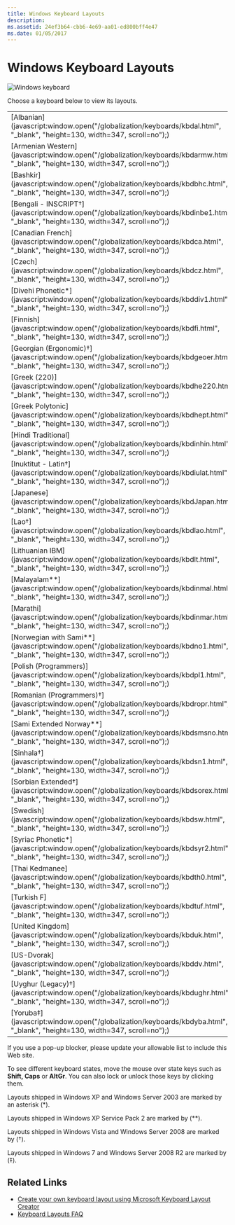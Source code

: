 ```yaml
---
title: Windows Keyboard Layouts
description: 
ms.assetid: 24ef3b64-cbb6-4e69-aa01-ed800bff4e47
ms.date: 01/05/2017
---
```


# Windows Keyboard Layouts

![Windows keyboard](/media/hubs/globalization/IC381691.jpg "Windows keyboard")

Choose a keyboard below to view its layouts.

|         |         |         |         |         |
|---------|---------|---------|---------|---------|
| [Albanian](javascript:window.open("/globalization/keyboards/kbdal.html", "_blank", "height=130, width=347, scroll=no");) | [Arabic (101)](javascript:window.open("/globalization/keyboards/kbda1.html", "_blank", "height=130, width=347, scroll=no");) | [Arabic (102)](javascript:window.open("/globalization/keyboards/kbda2.html", "_blank", "height=130, width=347, scroll=no");) | [Arabic (102) AZERTY](javascript:window.open("/globalization/keyboards/kbda3.html", "_blank", "height=130, width=347, scroll=no");) | [Armenian Eastern](javascript:window.open("/globalization/keyboards/kbdarme.html", "_blank", "height=130, width=347, scroll=no");) |
| [Armenian Western](javascript:window.open("/globalization/keyboards/kbdarmw.html", "_blank", "height=130, width=347, scroll=no");) | [Assamese - INSCRIPT†](javascript:window.open("/globalization/keyboards/kbdinasa.html", "_blank", "height=130, width=347, scroll=no");) | [Azeri Cyrillic](javascript:window.open("/globalization/keyboards/kbdaze.html", "_blank", "height=130, width=347, scroll=no");) | [Azeri Latin](javascript:window.open("/globalization/keyboards/kbdazel.html", "_blank", "height=130, width=347, scroll=no");) | [Bashkir†](javascript:window.open("/globalization/keyboards/kbdbash.html", "_blank", "height=130, width=347, scroll=no");) |
| [Bashkir](javascript:window.open("/globalization/keyboards/kbdbhc.html", "_blank", "height=130, width=347, scroll=no");) | [Belarusian](javascript:window.open("/globalization/keyboards/kbdblr.html", "_blank", "height=130, width=347, scroll=no");) | [Belgian (Comma)](javascript:window.open("/globalization/keyboards/kbdbene.html", "_blank", "height=130, width=347, scroll=no");) | [Belgian French](javascript:window.open("/globalization/keyboards/kbdbe.html", "_blank", "height=130, width=347, scroll=no");) | [Bengali](javascript:window.open("/globalization/keyboards/kbdinben.html", "_blank", "height=130, width=347, scroll=no");) |
| [Bengali - INSCRIPT†](javascript:window.open("/globalization/keyboards/kbdinbe1.html", "_blank", "height=130, width=347, scroll=no");) | [Bengali - INSCRIPT (Legacy)**](javascript:window.open("/globalization/keyboards/kbdinbe1.html", "_blank", "height=130, width=347, scroll=no");) | [Bulgarian (Phonetic Traditional)‡](javascript:window.open("/globalization/keyboards/kbdbgph1.html", "_blank", "height=130, width=347, scroll=no");) | [Bulgarian (Phonetic)†](javascript:window.open("/globalization/keyboards/kbdbgph.html", "_blank", "height=130, width=347, scroll=no");) | [Bulgarian (Typewriter)†](javascript:window.open("/globalization/keyboards/kbdbu.html", "_blank", "height=130, width=347, scroll=no");) |
| [Canadian French](javascript:window.open("/globalization/keyboards/kbdca.html", "_blank", "height=130, width=347, scroll=no");) | [Canadian French (Legacy)](javascript:window.open("/globalization/keyboards/kbdfc.html", "_blank", "height=130, width=347, scroll=no");) | [Canadian Multilingual Standard](javascript:window.open("/globalization/keyboards/kbdcan.html", "_blank", "height=130, width=347, scroll=no");) | [Chinese Bopomofo IME](javascript:window.open("/globalization/keyboards/kbdTCBO.html", "_blank", "height=130, width=347, scroll=no");) | [Chinese ChaJei IME](javascript:window.open("/globalization/keyboards/kbdTCCJ.html", "_blank", "height=130, width=347, scroll=no");) | 
| [Czech](javascript:window.open("/globalization/keyboards/kbdcz.html", "_blank", "height=130, width=347, scroll=no");) | [Czech (QWERTY)](javascript:window.open("/globalization/keyboards/kbdcz1.html", "_blank", "height=130, width=347, scroll=no");) | [Czech Programmers](javascript:window.open("/globalization/keyboards/kbdcz2.html", "_blank", "height=130, width=347, scroll=no");) | [Danish](javascript:window.open("/globalization/keyboards/kbdda.html", "_blank", "height=130, width=347, scroll=no");) | [Devanagari - INSCRIPT](javascript:window.open("/globalization/keyboards/kbdindev.html", "_blank", "height=130, width=347, scroll=no");) |
| [Divehi Phonetic*](javascript:window.open("/globalization/keyboards/kbddiv1.html", "_blank", "height=130, width=347, scroll=no");) | [Divehi Typewriter*](javascript:window.open("/globalization/keyboards/kbddiv2.html", "_blank", "height=130, width=347, scroll=no");) | [Dutch](javascript:window.open("/globalization/keyboards/kbdne.html", "_blank", "height=130, width=347, scroll=no");) | [Estonian](javascript:window.open("/globalization/keyboards/kbdest.html", "_blank", "height=130, width=347, scroll=no");) | [Faeroese](javascript:window.open("/globalization/keyboards/kbdfo.html", "_blank", "height=130, width=347, scroll=no");) |
| [Finnish](javascript:window.open("/globalization/keyboards/kbdfi.html", "_blank", "height=130, width=347, scroll=no");) | [Finnish with Sami**](javascript:window.open("/globalization/keyboards/kbdfi1.html", "_blank", "height=130, width=347, scroll=no");) | [French](javascript:window.open("/globalization/keyboards/kbdfr.html", "_blank", "height=130, width=347, scroll=no");) | [Gaelic](javascript:window.open("/globalization/keyboards/kbdgae.html", "_blank", "height=130, width=347, scroll=no");) | [Georgian](javascript:window.open("/globalization/keyboards/kbdgeo.html", "_blank", "height=130, width=347, scroll=no");) |
| [Georgian (Ergonomic)†](javascript:window.open("/globalization/keyboards/kbdgeoer.html", "_blank", "height=130, width=347, scroll=no");) | [Georgian (QWERTY)†](javascript:window.open("/globalization/keyboards/kbdgeoqw.html", "_blank", "height=130, width=347, scroll=no");) | [German](javascript:window.open("/globalization/keyboards/kbdgr.html", "_blank", "height=130, width=347, scroll=no");) | [German (IBM)](javascript:window.open("/globalization/keyboards/kbdgr1.html", "_blank", "height=130, width=347, scroll=no");) | [Greek](javascript:window.open("/globalization/keyboards/kbdhe.html", "_blank", "height=130, width=347, scroll=no");) |
| [Greek (220)](javascript:window.open("/globalization/keyboards/kbdhe220.html", "_blank", "height=130, width=347, scroll=no");) | [Greek (220) Latin](javascript:window.open("/globalization/keyboards/kbdhela2.html", "_blank", "height=130, width=347, scroll=no");) | [Greek (319)](javascript:window.open("/globalization/keyboards/kbdhe319.html", "_blank", "height=130, width=347, scroll=no");) | [Greek (319) Latin](javascript:window.open("/globalization/keyboards/kbdhela3.html", "_blank", "height=130, width=347, scroll=no");) | [Greek Latin](javascript:window.open("/globalization/keyboards/kbdgkl.html", "_blank", "height=130, width=347, scroll=no");) |
| [Greek Polytonic](javascript:window.open("/globalization/keyboards/kbdhept.html", "_blank", "height=130, width=347, scroll=no");) | [Greenlandic†](javascript:window.open("/globalization/keyboards/kbdgrlnd.html", "_blank", "height=130, width=347, scroll=no");) | [Gujarati*](javascript:window.open("/globalization/keyboards/kbdinguj.html", "_blank", "height=130, width=347, scroll=no");) | [Hausa‡](javascript:window.open("/globalization/keyboards/kbdhau.html", "_blank", "height=130, width=347, scroll=no");) | [Hebrew](javascript:window.open("/globalization/keyboards/kbdheb.html", "_blank", "height=130, width=347, scroll=no");) |
| [Hindi Traditional](javascript:window.open("/globalization/keyboards/kbdinhin.html", "_blank", "height=130, width=347, scroll=no");) | [Hungarian](javascript:window.open("/globalization/keyboards/kbdhu.html", "_blank", "height=130, width=347, scroll=no");) | [Hungarian 101-key](javascript:window.open("/globalization/keyboards/kbdhu1.html", "_blank", "height=130, width=347, scroll=no");) | [Icelandic](javascript:window.open("/globalization/keyboards/kbdic.html", "_blank", "height=130, width=347, scroll=no");) | [Igbo‡](javascript:window.open("/globalization/keyboards/kbdibo.html", "_blank", "height=130, width=347, scroll=no");) |
| [Inuktitut - Latin†](javascript:window.open("/globalization/keyboards/kbdiulat.html", "_blank", "height=130, width=347, scroll=no");) | [Inuktitut - Naqittuat†](javascript:window.open("/globalization/keyboards/kbdinuk2.html", "_blank", "height=130, width=347, scroll=no");) | [Irish](javascript:window.open("/globalization/keyboards/kbdir.html", "_blank", "height=130, width=347, scroll=no");) | [Italian](javascript:window.open("/globalization/keyboards/kbdit.html", "_blank", "height=130, width=347, scroll=no");) | [Italian (142)](javascript:window.open("/globalization/keyboards/kbdit142.html", "_blank", "height=130, width=347, scroll=no");) |
| [Japanese](javascript:window.open("/globalization/keyboards/kbdJapan.html", "_blank", "height=130, width=347, scroll=no");) | [Kannada*](javascript:window.open("/globalization/keyboards/kbdinkan.html", "_blank", "height=130, width=347, scroll=no");) | [Kazakh](javascript:window.open("/globalization/keyboards/kbdkaz.html", "_blank", "height=130, width=347, scroll=no");) | [Korean](javascript:window.open("/globalization/keyboards/kbdKorea.html", "_blank", "height=130, width=347, scroll=no");) | [Kyrgyz (Cyrillic)*](javascript:window.open("/globalization/keyboards/kbdKyr.html", "_blank", "height=130, width=347, scroll=no");) |
| [Lao†](javascript:window.open("/globalization/keyboards/kbdlao.html", "_blank", "height=130, width=347, scroll=no");) | [Latin American](javascript:window.open("/globalization/keyboards/kbdla.html", "_blank", "height=130, width=347, scroll=no");) | [Latvian](javascript:window.open("/globalization/keyboards/kbdlv.html", "_blank", "height=130, width=347, scroll=no");) | [Latvian (QWERTY)](javascript:window.open("/globalization/keyboards/kbdlv1.html", "_blank", "height=130, width=347, scroll=no");) | [Lithuanian](javascript:window.open("/globalization/keyboards/kbdlt1.html", "_blank", "height=130, width=347, scroll=no");) 
| [Lithuanian IBM](javascript:window.open("/globalization/keyboards/kbdlt.html", "_blank", "height=130, width=347, scroll=no");) | [Lithuanian Standard†](javascript:window.open("/globalization/keyboards/kbdlt2.html", "_blank", "height=130, width=347, scroll=no");) | [Luxembourgish†](javascript:window.open("/globalization/keyboards/kbdsf.html", "_blank", "height=130, width=347, scroll=no");) | [Macedonian (FYROM)](javascript:window.open("/globalization/keyboards/kbdmac.html", "_blank", "height=130, width=347, scroll=no");) | [Macedonian (FYROM) - Standard†](javascript:window.open("/globalization/keyboards/kbdmacst.html", "_blank", "height=130, width=347, scroll=no");) |
| [Malayalam**](javascript:window.open("/globalization/keyboards/kbdinmal.html", "_blank", "height=130, width=347, scroll=no");) | [Maori**](javascript:window.open("/globalization/keyboards/kbdmaori.html", "_blank", "height=130, width=347, scroll=no");) | [Maltese 47**](javascript:window.open("/globalization/keyboards/kbdmlt47.html", "_blank", "height=130, width=347, scroll=no");) | [Maltese 48**](javascript:window.open("/globalization/keyboards/kbdmlt48.html", "_blank", "height=130, width=347, scroll=no");) | [Maori†](javascript:window.open("/globalization/keyboards/kbdmaori.html", "_blank", "height=130, width=347, scroll=no");) |
| [Marathi](javascript:window.open("/globalization/keyboards/kbdinmar.html", "_blank", "height=130, width=347, scroll=no");) | [Mongolian (Cyrillic)*](javascript:window.open("/globalization/keyboards/kbdmon.html", "_blank", "height=130, width=347, scroll=no");) | [Mongolian (Mongolian Script)†](javascript:window.open("/globalization/keyboards/kbdmonmo.html", "_blank", "height=130, width=347, scroll=no");) | [Nepali†](javascript:window.open("/globalization/keyboards/kbdnepr.html", "_blank", "height=130, width=347, scroll=no");) | [Norwegian](javascript:window.open("/globalization/keyboards/kbdno.html", "_blank", "height=130, width=347, scroll=no");) |
| [Norwegian with Sami**](javascript:window.open("/globalization/keyboards/kbdno1.html", "_blank", "height=130, width=347, scroll=no");) | [Oriya†](javascript:window.open("/globalization/keyboards/kbdinori.html", "_blank", "height=130, width=347, scroll=no");) | [Pashto (Afghanistan)†](javascript:window.open("/globalization/keyboards/kbdpash.html", "_blank", "height=130, width=347, scroll=no");) | [Persian](javascript:window.open("/globalization/keyboards/kbdfa.html", "_blank", "height=130, width=347, scroll=no");) | [Polish (214)](javascript:window.open("/globalization/keyboards/kbdpl.html", "_blank", "height=130, width=347, scroll=no");) |
| [Polish (Programmers)](javascript:window.open("/globalization/keyboards/kbdpl1.html", "_blank", "height=130, width=347, scroll=no");) | [Portuguese](javascript:window.open("/globalization/keyboards/kbdpo.html", "_blank", "height=130, width=347, scroll=no");) | [Portuguese (Brazilian ABNT)](javascript:window.open("/globalization/keyboards/kbdbr.html", "_blank", "height=130, width=347, scroll=no");) | [Punjabi (Gurmukhi)*](javascript:window.open("/globalization/keyboards/kbdinpun.html", "_blank", "height=130, width=347, scroll=no");) | [Romanian (Legacy)](javascript:window.open("/globalization/keyboards/kbdro.html", "_blank", "height=130, width=347, scroll=no");) |
| [Romanian (Programmers)†](javascript:window.open("/globalization/keyboards/kbdropr.html", "_blank", "height=130, width=347, scroll=no");) | [Romanian (Standard)†](javascript:window.open("/globalization/keyboards/kbdrost.html", "_blank", "height=130, width=347, scroll=no");) | [Russian](javascript:window.open("/globalization/keyboards/kbdru.html", "_blank", "height=130, width=347, scroll=no");) | [Russian (Typewriter)](javascript:window.open("/globalization/keyboards/kbdru1.html", "_blank", "height=130, width=347, scroll=no");) | [Sami Extended Finland-Sweden**](javascript:window.open("/globalization/keyboards/kbdsmsfi.html", "_blank", "height=130, width=347, scroll=no");) |
| [Sami Extended Norway**](javascript:window.open("/globalization/keyboards/kbdsmsno.html", "_blank", "height=130, width=347, scroll=no");) | [Serbian (Cyrillic)](javascript:window.open("/globalization/keyboards/kbdycc.html", "_blank", "height=130, width=347, scroll=no");) | [Serbian (Latin)](javascript:window.open("/globalization/keyboards/kbdycl.html", "_blank", "height=130, width=347, scroll=no");) | [Sesotho sa Leboa‡](javascript:window.open("/globalization/keyboards/kbdnso1.html", "_blank", "height=130, width=347, scroll=no");) | [Setawana‡](javascript:window.open("/globalization/keyboards/kbdnso.html", "_blank", "height=130, width=347, scroll=no");) |
| [Sinhala†](javascript:window.open("/globalization/keyboards/kbdsn1.html", "_blank", "height=130, width=347, scroll=no");) | [Sinhala -Wij 9†](javascript:window.open("/globalization/keyboards/kbdsw09.html", "_blank", "height=130, width=347, scroll=no");) | [Slovak](javascript:window.open("/globalization/keyboards/kbdsl.html", "_blank", "height=130, width=347, scroll=no");) | [Slovak (QWERTY)](javascript:window.open("/globalization/keyboards/kbdsl1.html", "_blank", "height=130, width=347, scroll=no");) | [Slovenian](javascript:window.open("/globalization/keyboards/kbdcr.html", "_blank", "height=130, width=347, scroll=no");) |
| [Sorbian Extended†](javascript:window.open("/globalization/keyboards/kbdsorex.html", "_blank", "height=130, width=347, scroll=no");) | [Sorbian Standard‡](javascript:window.open("/globalization/keyboards/kbdsors1.html", "_blank", "height=130, width=347, scroll=no");) | [Sorbian Standard (Legacy)†](javascript:window.open("/globalization/keyboards/kbdsorst.html", "_blank", "height=130, width=347, scroll=no");) | [Spanish](javascript:window.open("/globalization/keyboards/kbdsp.html", "_blank", "height=130, width=347, scroll=no");) | [Spanish Variation](javascript:window.open("/globalization/keyboards/kbdes.html", "_blank", "height=130, width=347, scroll=no");) |
| [Swedish](javascript:window.open("/globalization/keyboards/kbdsw.html", "_blank", "height=130, width=347, scroll=no");) | [Swedish with Sami](javascript:window.open("/globalization/keyboards/kbdsw1.html", "_blank", "height=130, width=347, scroll=no");) | [Swiss French](javascript:window.open("/globalization/keyboards/kbdsf.html", "_blank", "height=130, width=347, scroll=no");) | [Swiss German](javascript:window.open("/globalization/keyboards/kbdsg.html", "_blank", "height=130, width=347, scroll=no");) | [Syriac Standard*](javascript:window.open("/globalization/keyboards/kbdsyr1.html", "_blank", "height=130, width=347, scroll=no");) |
| [Syriac Phonetic*](javascript:window.open("/globalization/keyboards/kbdsyr2.html", "_blank", "height=130, width=347, scroll=no");) | [Tajik†](javascript:window.open("/globalization/keyboards/kbdtajik.html", "_blank", "height=130, width=347, scroll=no");) | [Tamil](javascript:window.open("/globalization/keyboards/kbdintam.html", "_blank", "height=130, width=347, scroll=no");) | [Tatar](javascript:window.open("/globalization/keyboards/kbdtat.html", "_blank", "height=130, width=347, scroll=no");) | [Telugu*](javascript:window.open("/globalization/keyboards/kbdintel.html", "_blank", "height=130, width=347, scroll=no");) |
| [Thai Kedmanee](javascript:window.open("/globalization/keyboards/kbdth0.html", "_blank", "height=130, width=347, scroll=no");) | [Thai Kedmanee (non-ShiftLock)](javascript:window.open("/globalization/keyboards/kbdth2.html", "_blank", "height=130, width=347, scroll=no");) | [Thai Pattachote](javascript:window.open("/globalization/keyboards/kbdth1.html", "_blank", "height=130, width=347, scroll=no");) | [Thai Pattachote (non-ShiftLock)](javascript:window.open("/globalization/keyboards/kbdth3.html", "_blank", "height=130, width=347, scroll=no");) | [Tibetan (PRC)‡](javascript:window.open("/globalization/keyboards/kbdtiprc.html", "_blank", "height=130, width=347, scroll=no");) |
| [Turkish F](javascript:window.open("/globalization/keyboards/kbdtuf.html", "_blank", "height=130, width=347, scroll=no");) | [Turkish Q](javascript:window.open("/globalization/keyboards/kbdtuq.html", "_blank", "height=130, width=347, scroll=no");) | [Turkmen†](javascript:window.open("/globalization/keyboards/kbdturme.html", "_blank", "height=130, width=347, scroll=no");) | [Ukrainian](javascript:window.open("/globalization/keyboards/kbdur.html", "_blank", "height=130, width=347, scroll=no");) | [Ukrainian (Enhanced)†](javascript:window.open("/globalization/keyboards/kbdur1.html", "_blank", "height=130, width=347, scroll=no");) |
| [United Kingdom](javascript:window.open("/globalization/keyboards/kbduk.html", "_blank", "height=130, width=347, scroll=no");) | [United Kingdom Extended**](javascript:window.open("/globalization/keyboards/kbdukx.html", "_blank", "height=130, width=347, scroll=no");) | [Urdu](javascript:window.open("/globalization/keyboards/kbdurdu.html", "_blank", "height=130, width=347, scroll=no");) | [US English](javascript:window.open("/globalization/keyboards/kbdus.html", "_blank", "height=130, width=347, scroll=no");) | [US English (IBM Arabic 238_L)](javascript:window.open("/globalization/keyboards/kbdusa.html", "_blank", "height=130, width=347, scroll=no");) |
| [US-Dvorak](javascript:window.open("/globalization/keyboards/kbddv.html", "_blank", "height=130, width=347, scroll=no");) | [US-Dvorak for left hand](javascript:window.open("/globalization/keyboards/kbdusl.html", "_blank", "height=130, width=347, scroll=no");) | [US-Dvorak for right hand](javascript:window.open("/globalization/keyboards/kbdusr.html", "_blank", "height=130, width=347, scroll=no");) | [US-International](javascript:window.open("/globalization/keyboards/kbdusx.html", "_blank", "height=130, width=347, scroll=no");) | [Uyghur‡](javascript:window.open("/globalization/keyboards/kbdughr1.html", "_blank", "height=130, width=347, scroll=no");) |
| [Uyghur (Legacy)†](javascript:window.open("/globalization/keyboards/kbdughr.html", "_blank", "height=130, width=347, scroll=no");) | [Uzbek Cyrillic](javascript:window.open("/globalization/keyboards/kbduzb.html", "_blank", "height=130, width=347, scroll=no");) | [Vietnamese](javascript:window.open("/globalization/keyboards/kbdvntc.html", "_blank", "height=130, width=347, scroll=no");) | [Wolof‡](javascript:window.open("/globalization/keyboards/kbdwol.html", "_blank", "height=130, width=347, scroll=no");) | [Yakut‡](javascript:window.open("/globalization/keyboards/kbdyak.html", "_blank", "height=130, width=347, scroll=no");) |
| [Yoruba‡](javascript:window.open("/globalization/keyboards/kbdyba.html", "_blank", "height=130, width=347, scroll=no");) | | | | |

If you use a pop-up blocker, please update your allowable list to include this Web site.

To see different keyboard states, move the mouse over state keys such as **Shift, Caps** or **AltGr**. You can also lock or unlock those keys by clicking them.

Layouts shipped in Windows XP and Windows Server 2003 are marked by an asterisk (\*).

Layouts shipped in Windows XP Service Pack 2 are marked by (\*\*).

Layouts shipped in Windows Vista and Windows Server 2008 are marked by (†).

Layouts shipped in Windows 7 and Windows Server 2008 R2 are marked by (‡).

## Related Links

-   [Create your own keyboard layout using Microsoft Keyboard Layout Creator](https://msdn.microsoft.com/goglobal/bb964665.aspx "Create your own keyboard layout using Microsoft Keyboard Layout Creator")
-   [Keyboard Layouts FAQ](https://msdn.microsoft.com/goglobal/bb688179.aspx "Keyboard Layouts FAQ")


